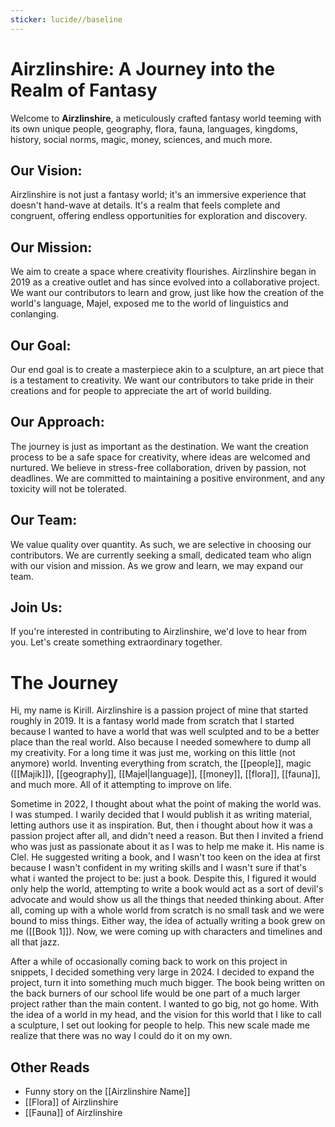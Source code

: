 ```yaml
---
sticker: lucide//baseline
---
```


# Airzlinshire: A Journey into the Realm of Fantasy
Welcome to **Airzlinshire**, a meticulously crafted fantasy world teeming with its own unique people, geography, flora, fauna, languages, kingdoms, history, social norms, magic, money, sciences, and much more. 
## Our Vision:
Airzlinshire is not just a fantasy world; it's an immersive experience that doesn't hand-wave at details. It's a realm that feels complete and congruent, offering endless opportunities for exploration and discovery.
## Our Mission:
We aim to create a space where creativity flourishes. Airzlinshire began in 2019 as a creative outlet and has since evolved into a collaborative project. We want our contributors to learn and grow, just like how the creation of the world's language, Majel, exposed me to the world of linguistics and conlanging.
## Our Goal:
Our end goal is to create a masterpiece akin to a sculpture, an art piece that is a testament to creativity. We want our contributors to take pride in their creations and for people to appreciate the art of world building.
## Our Approach:
The journey is just as important as the destination. We want the creation process to be a safe space for creativity, where ideas are welcomed and nurtured. We believe in stress-free collaboration, driven by passion, not deadlines. We are committed to maintaining a positive environment, and any toxicity will not be tolerated.
## Our Team:
We value quality over quantity. As such, we are selective in choosing our contributors. We are currently seeking a small, dedicated team who align with our vision and mission. As we grow and learn, we may expand our team.
## Join Us:
If you're interested in contributing to Airzlinshire, we'd love to hear from you. Let's create something extraordinary together.
# The Journey
Hi, my name is Kirill. Airzlinshire is a passion project of mine that started roughly in 2019. It is a fantasy world made from scratch that I started because I wanted to have a world that was well sculpted and to be a better place than the real world. Also because I needed somewhere to dump all my creativity. For a long time it was just me, working on this little (not anymore) world. Inventing everything from scratch, the [[people]], magic ([[Majik]]), [[geography]], [[Majel|language]], [[money]], [[flora]], [[fauna]], and much more. All of it attempting to improve on life.

Sometime in 2022, I thought about what the point of making the world was. I was stumped. I warily decided that I would publish it as writing material, letting authors use it as inspiration. But, then i thought about how it was a passion project after all, and didn't need a reason. But then I invited a friend who was just as passionate about it as I was to help me make it. His name is Clel. He suggested writing a book, and I wasn't too keen on the idea at first because I wasn't confident in my writing skills and I wasn't sure if that's what i wanted the project to be: just a book. Despite this, I figured it would only help the world, attempting to write a book would act as a sort of devil's advocate and would show us all the things that needed thinking about. After all, coming up with a whole world from scratch is no small task and we were bound to miss things. Either way, the idea of actually writing a book grew on me ([[Book 1]]). Now, we were coming up with characters and timelines and all that jazz.

After a while of occasionally coming back to work on this project in snippets, I decided something very large in 2024. I decided to expand the project, turn it into something much much bigger. The book being written on the back burners of our school life would be one part of a much larger project rather than the main content. I wanted to go big, not go home. With the idea of a world in my head, and the vision for this world that I like to call a sculpture, I set out looking for people to help. This new scale made me realize that there was no way I could do it on my own.


## Other Reads
- Funny story on the [[Airzlinshire Name]]
- [[Flora]] of Airzlinshire
- [[Fauna]] of Airzlinshire